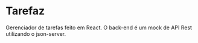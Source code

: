 # Tarefaz

Gerenciador de tarefas feito em React. 
O back-end é um mock de API Rest utilizando o json-server.

